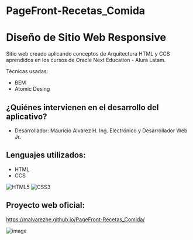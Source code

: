 # PageFront-Recetas_Comida

# Diseño de Sitio Web Responsive 

Sitio web creado aplicando conceptos de Arquitectura HTML y CCS aprendidos en los cursos de Oracle Next Education - Alura Latam.

Técnicas usadas:
- BEM
- Atomic Desing  

## ¿Quiénes intervienen en el desarrollo del aplicativo?
- Desarrollador: Mauricio Alvarez H. Ing. Electrónico y Desarrollador Web Jr.  

## Lenguajes utilizados:
- HTML
- CCS

![HTML5](https://img.shields.io/badge/HTML5-E34F26?style=for-the-badge&logo=html5&logoColor=white)
![CSS3](https://img.shields.io/badge/CSS3-1572B6?style=for-the-badge&logo=css3&logoColor=white)

## Proyecto web oficial:
https://malvarezhe.github.io/PageFront-Recetas_Comida/

![image](https://user-images.githubusercontent.com/106354407/193481064-ba30a428-aa72-45bd-8dd1-a7df5d6361ea.png)

